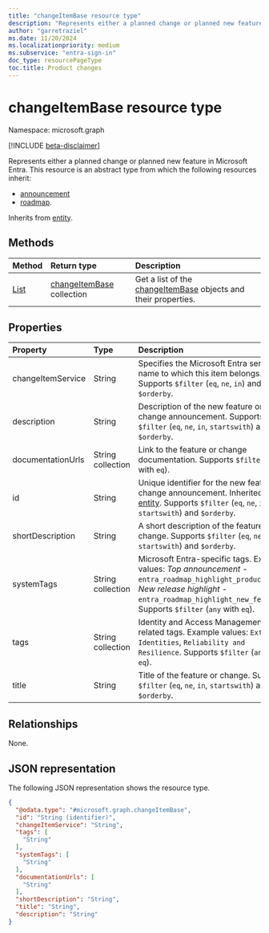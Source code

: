```yaml
---
title: "changeItemBase resource type"
description: "Represents either a planned change or planned new feature in Microsoft Entra."
author: "garretraziel"
ms.date: 11/20/2024
ms.localizationpriority: medium
ms.subservice: "entra-sign-in"
doc_type: resourcePageType
toc.title: Product changes
---
```


# changeItemBase resource type

Namespace: microsoft.graph

[!INCLUDE [beta-disclaimer](../../includes/beta-disclaimer.md)]

Represents either a planned change or planned new feature in Microsoft Entra. This resource is an abstract type from which the following resources inherit:

- [announcement](../resources/announcement.md)
- [roadmap](../resources/roadmap.md).

Inherits from [entity](../resources/entity.md).

## Methods
|Method|Return type|Description|
|:---|:---|:---|
|[List](../api/identitycontainer-list-productchanges.md)|[changeItemBase](../resources/changeitembase.md) collection|Get a list of the [changeItemBase](../resources/changeitembase.md) objects and their properties.|

## Properties
|Property|Type|Description|
|:---|:---|:---|
|changeItemService|String|Specifies the Microsoft Entra service name to which this item belongs. Supports `$filter` (`eq`, `ne`, `in`) and `$orderby`.|
|description|String|Description of the new feature or change announcement. Supports `$filter` (`eq`, `ne`, `in`, `startswith`) and `$orderby`.|
|documentationUrls|String collection|Link to the feature or change documentation. Supports `$filter` (`any` with `eq`).|
|id|String|Unique identifier for the new feature or change announcement. Inherited from [entity](../resources/entity.md). Supports `$filter` (`eq`, `ne`, `in`, `startswith`) and `$orderby`.|
|shortDescription|String|A short description of the feature or change. Supports `$filter` (`eq`, `ne`, `in`, `startswith`) and `$orderby`.|
|systemTags|String collection|Microsoft Entra-specific tags. Example values: *Top announcement* - `entra_roadmap_highlight_product_news`, *New release highlight* - `entra_roadmap_highlight_new_feature`. Supports `$filter` (`any` with `eq`).|
|tags|String collection|Identity and Access Management (IAM) related tags. Example values: `External Identities`, `Reliability and Resilience`. Supports `$filter` (`any` with `eq`).|
|title|String|Title of the feature or change. Supports `$filter` (`eq`, `ne`, `in`, `startswith`) and `$orderby`.|

## Relationships
None.

## JSON representation
The following JSON representation shows the resource type.
<!-- {
  "blockType": "resource",
  "keyProperty": "id",
  "@odata.type": "microsoft.graph.changeItemBase",
  "baseType": "microsoft.graph.entity",
  "openType": false
}
-->
``` json
{
  "@odata.type": "#microsoft.graph.changeItemBase",
  "id": "String (identifier)",
  "changeItemService": "String",
  "tags": [
    "String"
  ],
  "systemTags": [
    "String"
  ],
  "documentationUrls": [
    "String"
  ],
  "shortDescription": "String",
  "title": "String",
  "description": "String"
}
```
